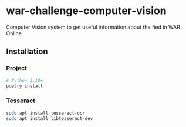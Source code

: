 # war-challenge-computer-vision
Computer Vision system to get useful information about the fied in WAR Online

## Installation

### Project
```bash
# Python 3.10+
poetry install
```

### Tesseract
```bash
sudo apt install tesseract-ocr
sudo apt install libtesseract-dev
```
